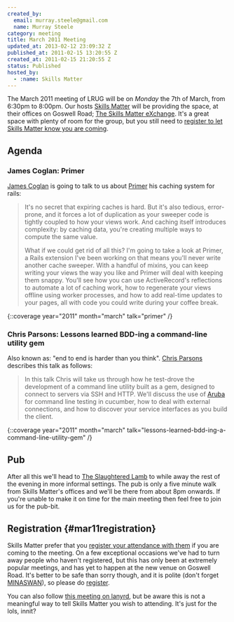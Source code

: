 ```yaml
---
created_by:
  email: murray.steele@gmail.com
  name: Murray Steele
category: meeting
title: March 2011 Meeting
updated_at: 2013-02-12 23:09:32 Z
published_at: 2011-02-15 13:20:55 Z
created_at: 2011-02-15 21:20:55 Z
status: Published
hosted_by:
  - :name: Skills Matter
---
```


The March 2011 meeting of LRUG will be on *Monday* the 7th of March, from 6:30pm to 8:00pm.  Our hosts [Skills Matter](http://skillsmatter.com/) will be providing the space, at their offices on Goswell Road; [The Skills Matter eXchange](http://skillsmatter.com/location-details/design-architecture/484/96).  It's a great space with plenty of room for the group, but you still need to <a href="#mar11registration">register to let Skills Matter know you are coming</a>.

## Agenda

### James Coglan: Primer

[James Coglan](http://jcoglan.com/) is going to talk to us about [Primer](https://github.com/jcoglan/primer) his caching system for rails:

> It's no secret that expiring caches is hard. But it's also tedious, error-prone,
> and it forces a lot of duplication as your sweeper code is tightly coupled to
> how your views work. And caching itself introduces complexity: by caching data,
> you're creating multiple ways to compute the same value.
>
> What if we could get rid of all this? I'm going to take a look at Primer, a Rails
> extension I've been working on that means you'll never write another cache sweeper.
> With a handful of mixins, you can keep writing your views the way you like and
> Primer will deal with keeping them snappy. You'll see how you can use ActiveRecord's
> reflections to automate a lot of caching work, how to regenerate your views offline
> using worker processes, and how to add real-time updates to your pages, all with
> code you could write during your coffee break.

{::coverage year="2011" month="march" talk="primer" /}

### Chris Parsons: Lessons learned BDD-ing a command-line utility gem

Also known as: "end to end is harder than you think". [Chris Parsons](http://chrismdp.github.com/) describes this talk as follows:

> In this talk Chris will take us through how he test-drove the development of a
> command line utility built as a gem, designed to connect to servers
> via SSH and HTTP. We'll discuss the use of [Aruba](https://github.com/aslakhellesoy/aruba) for command line
> testing in cucumber, how to deal with external connections, and how to
> discover your service interfaces as you build the client.

{::coverage year="2011" month="march" talk="lessons-learned-bdd-ing-a-command-line-utility-gem" /}

## Pub

After all this we'll head to [The Slaughtered Lamb](http://www.theslaughteredlambpub.com/) to while away the rest of the evening in more informal settings.  The pub is only a five minute walk from Skills Matter's offices and we'll be there from about 8pm onwards. If you're unable to make it on time for the main meeting then feel free to join us for the pub-bit.

## Registration {#mar11registration}

Skills Matter prefer that you [register your attendance with them](http://skillsmatter.com/event/ajax-ria/primer-and-lessons-learned-bdd-ing-a-command-line-utility-gem/rl-311) if you are coming to the meeting.  On a few exceptional occasions we've had to turn away people who haven't registered, but this has only been at extremely popular meetings, and has yet to happen at the new venue on Goswell Road.  It's better to be safe than sorry though, and it is polite (don't forget [MINASWAN](http://oreilly.com/ruby/excerpts/ruby-learning-rails/ruby-glossary.html#I_indexterm_d1e32036)), so please do [register](http://skillsmatter.com/event/ajax-ria/primer-and-lessons-learned-bdd-ing-a-command-line-utility-gem/rl-311).

You can also follow [this meeting on lanyrd](http://lanyrd.com/2011/lrug-mar-2011/), but be aware this is not a meaningful way to tell Skills Matter you wish to attending.  It's just for the lols, innit?
